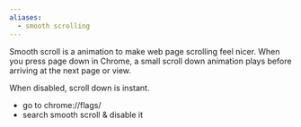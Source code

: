 ```yaml
---
aliases:
  - smooth scrolling
---
```


Smooth scroll is a animation to make web page scrolling feel nicer.
When you press page down in Chrome, a small scroll down animation plays before arriving at the next page or view.

When disabled, scroll down is instant. 
- go to chrome://flags/
- search smooth scroll & disable it